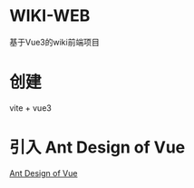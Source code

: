 # WIKI-WEB

基于Vue3的wiki前端项目


# 创建

vite + vue3


# 引入 Ant Design of Vue

[Ant Design of Vue](https://www.antdv.com/docs/vue/introduce-cn)